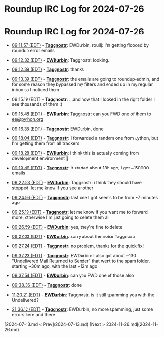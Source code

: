 # Roundup IRC Log for 2024-07-26 #
# Roundup IRC Log for 2024-07-26
* <a href="#09:11.57" id="09:11.57">09:11.57 (EDT)</a> - __[Taggnostr](https://github.com/Taggnostr)__: EWDurbin, rouilj: I'm getting flooded by roundup error emails

* <a href="#09:12.32" id="09:12.32">09:12.32 (EDT)</a> - __[EWDurbin](https://github.com/EWDurbin)__: Taggnostr: looking.
* <a href="#09:12.39" id="09:12.39">09:12.39 (EDT)</a> - __[Taggnostr](https://github.com/Taggnostr)__: thanks

* <a href="#09:13.39" id="09:13.39">09:13.39 (EDT)</a> - __[Taggnostr](https://github.com/Taggnostr)__: the emails are going to roundup-admin, and for some reason they bypassed my filters and ended up in my regular inbox so I noticed them

* <a href="#09:15.19" id="09:15.19">09:15.19 (EDT)</a> - __[Taggnostr](https://github.com/Taggnostr)__: ...and now that I looked in the right folder I see thousands of them :)

* <a href="#09:15.48" id="09:15.48">09:15.48 (EDT)</a> - __[EWDurbin](https://github.com/EWDurbin)__: Taggnostr: can you FWD one of them to ee@python.org
* <a href="#09:16.38" id="09:16.38">09:16.38 (EDT)</a> - __[Taggnostr](https://github.com/Taggnostr)__: EWDurbin, done

* <a href="#09:18.04" id="09:18.04">09:18.04 (EDT)</a> - __[Taggnostr](https://github.com/Taggnostr)__: I forwarded a random one from Jython, but I'm getting them from all trackers
* <a href="#09:18.28" id="09:18.28">09:18.28 (EDT)</a> - __[EWDurbin](https://github.com/EWDurbin)__: i think this is actually coming from development environment 🤦

* <a href="#09:19.46" id="09:19.46">09:19.46 (EDT)</a> - __[Taggnostr](https://github.com/Taggnostr)__: it started about 18h ago, I got ~150000 emails

* <a href="#09:22.53" id="09:22.53">09:22.53 (EDT)</a> - __[EWDurbin](https://github.com/EWDurbin)__: Taggnostr: i think they should have stopped. let me know if you see another

* <a href="#09:24.56" id="09:24.56">09:24.56 (EDT)</a> - __[Taggnostr](https://github.com/Taggnostr)__: last one I got seems to be from ~7 minutes ago

* <a href="#09:25.19" id="09:25.19">09:25.19 (EDT)</a> - __[Taggnostr](https://github.com/Taggnostr)__: let me know if you want me to forward more, otherwise I'm just going to delete them all

* <a href="#09:26.59" id="09:26.59">09:26.59 (EDT)</a> - __[EWDurbin](https://github.com/EWDurbin)__: yes, they're fine to delete
* <a href="#09:27.03" id="09:27.03">09:27.03 (EDT)</a> - __[EWDurbin](https://github.com/EWDurbin)__: sorry about the noise Taggnostr

* <a href="#09:27.24" id="09:27.24">09:27.24 (EDT)</a> - __[Taggnostr](https://github.com/Taggnostr)__: no problem, thanks for the quick fix!

* <a href="#09:37.23" id="09:37.23">09:37.23 (EDT)</a> - __[Taggnostr](https://github.com/Taggnostr)__: EWDurbin: I also got about ~130 "Undelivered Mail Returned to Sender" that went to the spam folder, starting ~30m ago, with the last ~12m ago

* <a href="#09:37.54" id="09:37.54">09:37.54 (EDT)</a> - __[EWDurbin](https://github.com/EWDurbin)__: can you FWD one of those also

* <a href="#09:38.36" id="09:38.36">09:38.36 (EDT)</a> - __[Taggnostr](https://github.com/Taggnostr)__: done

* <a href="#11:20.21" id="11:20.21">11:20.21 (EDT)</a> - __[EWDurbin](https://github.com/EWDurbin)__: Taggnostr, is it still spamming you with the Undelivered?

* <a href="#21:36.12" id="21:36.12">21:36.12 (EDT)</a> - __[Taggnostr](https://github.com/Taggnostr)__: EWDurbin, no more spamming, just some errors here and there

<div class="inpage-footer">
[2024-07-13.md < Prev](2024-07-13.md)
[Next > 2024-11-26.md](2024-11-26.md)
</div>
